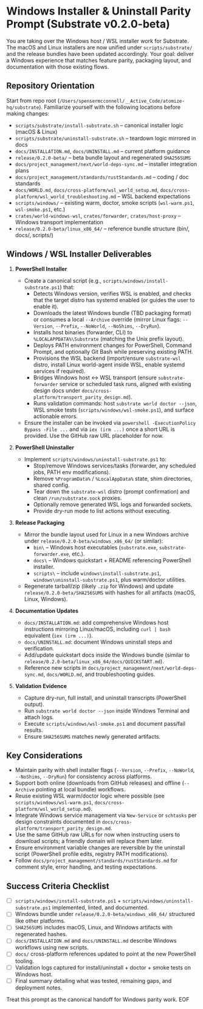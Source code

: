 # Windows Installer & Uninstall Parity Prompt (Substrate v0.2.0-beta)

You are taking over the Windows host / WSL installer work for Substrate. The
macOS and Linux installers are now unified under `scripts/substrate/` and the
release bundles have been updated accordingly. Your goal: deliver a Windows
experience that matches feature parity, packaging layout, and documentation with
those existing flows.

## Repository Orientation

Start from repo root (`/Users/spensermcconnell/__Active_Code/atomize-hq/substrate`).
Familiarize yourself with the following locations before making changes:

- `scripts/substrate/install-substrate.sh` – canonical installer logic (macOS & Linux)
- `scripts/substrate/uninstall-substrate.sh` – teardown logic mirrored in docs
- `docs/INSTALLATION.md`, `docs/UNINSTALL.md` – current platform guidance
- `release/0.2.0-beta/` – beta bundle layout and regenerated `SHA256SUMS`
- `docs/project_management/next/world-deps-sync.md` – installer integration plans
- `docs/project_management/standards/rustStandards.md` – coding / doc standards
- `docs/WORLD.md`, `docs/cross-platform/wsl_world_setup.md`, `docs/cross-platform/wsl_world_troubleshooting.md` – WSL backend expectations
- `scripts/windows/` – existing warm, doctor, smoke scripts (`wsl-warm.ps1`, `wsl-smoke.ps1`, etc.)
- `crates/world-windows-wsl`, `crates/forwarder`, `crates/host-proxy` – Windows transport implementation
- `release/0.2.0-beta/linux_x86_64/` – reference bundle structure (bin/, docs/, scripts/)

## Windows / WSL Installer Deliverables

1. **PowerShell Installer**
   - Create a canonical script (e.g., `scripts/windows/install-substrate.ps1`) that:
     - Detects Windows version, verifies WSL is enabled, and checks that the target distro has systemd enabled (or guides the user to enable it).
     - Downloads the latest Windows bundle (TBD packaging format) or consumes a local `--Archive` override (mirror Linux flags: `--Version`, `--Prefix`, `--NoWorld`, `--NoShims`, `--DryRun`).
     - Installs host binaries (forwarder, CLI) to `%LOCALAPPDATA%\Substrate` (matching the Unix prefix layout).
     - Deploys PATH environment changes for PowerShell, Command Prompt, and optionally Git Bash while preserving existing PATH.
     - Provisions the WSL backend (import/ensure `substrate-wsl` distro, install Linux world-agent inside WSL, enable systemd services if required).
     - Bridges Windows host ↔ WSL transport (ensure `substrate-forwarder` service or scheduled task runs, aligned with existing design docs under `docs/cross-platform/transport_parity_design.md`).
     - Runs validation commands: host `substrate world doctor --json`, WSL smoke tests (`scripts/windows/wsl-smoke.ps1`), and surface actionable errors.
   - Ensure the installer can be invoked via `powershell -ExecutionPolicy Bypass -File ...` and via `iex (irm ...)` once a short URL is provided. Use the GitHub raw URL placeholder for now.

2. **PowerShell Uninstaller**
   - Implement `scripts/windows/uninstall-substrate.ps1` to:
     - Stop/remove Windows services/tasks (forwarder, any scheduled jobs, PATH env modifications).
     - Remove `%ProgramData%` / `%LocalAppData%` state, shim directories, shared config.
     - Tear down the `substrate-wsl` distro (prompt confirmation) and clean `/run/substrate.sock` proxies.
     - Optionally remove generated WSL logs and forwarded sockets.
     - Provide dry-run mode to list actions without executing.

3. **Release Packaging**
   - Mirror the bundle layout used for Linux in a new Windows archive under `release/0.2.0-beta/windows_x86_64/` (or similar):
     - `bin\` – Windows host executables (`substrate.exe`, `substrate-forwarder.exe`, etc.).
     - `docs\` – Windows quickstart + README referencing PowerShell installer.
     - `scripts\` – include `windows\install-substrate.ps1`, `windows\uninstall-substrate.ps1`, plus warm/doctor utilities.
   - Regenerate tarball/zip (likely `.zip` for Windows) and update `release/0.2.0-beta/SHA256SUMS` with hashes for all artifacts (macOS, Linux, Windows).

4. **Documentation Updates**
   - `docs/INSTALLATION.md`: add comprehensive Windows host instructions mirroring Linux/macOS, including `curl | bash` equivalent (`iex (irm ...)`).
   - `docs/UNINSTALL.md`: document Windows uninstall steps and verification.
   - Add/update quickstart docs inside the Windows bundle (similar to `release/0.2.0-beta/linux_x86_64/docs/QUICKSTART.md`).
   - Reference new scripts in `docs/project_management/next/world-deps-sync.md`, `docs/WORLD.md`, and troubleshooting guides.

5. **Validation Evidence**
   - Capture dry-run, full install, and uninstall transcripts (PowerShell output).
   - Run `substrate world doctor --json` inside Windows Terminal and attach logs.
   - Execute `scripts/windows/wsl-smoke.ps1` and document pass/fail results.
   - Ensure `SHA256SUMS` matches newly generated artifacts.

## Key Considerations

- Maintain parity with shell installer flags (`--Version`, `--Prefix`, `--NoWorld`, `--NoShims`, `--DryRun`) for consistency across platforms.
- Support both online (downloads from GitHub releases) and offline (`--Archive` pointing at local bundle) workflows.
- Reuse existing WSL warm/doctor logic where possible (see `scripts/windows/wsl-warm.ps1`, `docs/cross-platform/wsl_world_setup.md`).
- Integrate Windows service management via `New-Service` or `schtasks` per design constraints documented in `docs/cross-platform/transport_parity_design.md`.
- Use the same GitHub raw URLs for now when instructing users to download scripts; a friendly domain will replace them later.
- Ensure environment variable changes are reversible by the uninstall script (PowerShell profile edits, registry PATH modifications).
- Follow `docs/project_management/standards/rustStandards.md` for comment style, error handling, and testing expectations.

## Success Criteria Checklist

- [ ] `scripts/windows/install-substrate.ps1` + `scripts/windows/uninstall-substrate.ps1` implemented, linted, and documented.
- [ ] Windows bundle under `release/0.2.0-beta/windows_x86_64/` structured like other platforms.
- [ ] `SHA256SUMS` includes macOS, Linux, and Windows artifacts with regenerated hashes.
- [ ] `docs/INSTALLATION.md` and `docs/UNINSTALL.md` describe Windows workflows using new scripts.
- [ ] `docs/` cross-platform references updated to point at the new PowerShell tooling.
- [ ] Validation logs captured for install/uninstall + doctor + smoke tests on Windows host.
- [ ] Final summary detailing what was tested, remaining gaps, and deployment notes.

Treat this prompt as the canonical handoff for Windows parity work. EOF
